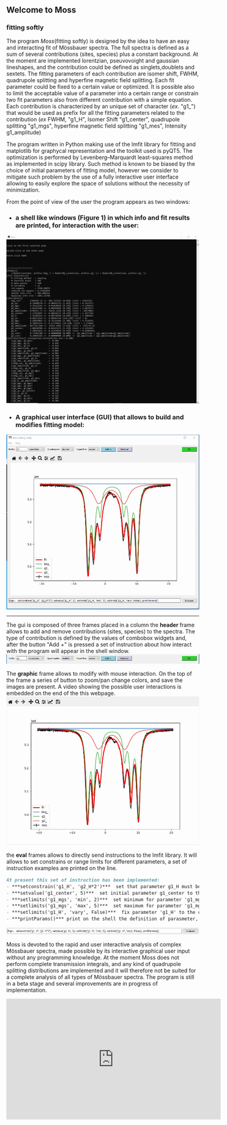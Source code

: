 ## Welcome to Moss
### fitting softly

The program *Moss*(fitting softly) is designed by the idea to have an easy and interacting fit of Mössbauer spectra.
The full spectra is defined as a sum of several contributions (sites, species) plus a constant background. 
At the moment are implemented lorentzian, pseuvovoight and gaussian lineshapes, and the contribution could be defined as singlets,doublets and sextets.
The fitting parameters of each contribution are isomer shift, FWHM, quadrupole splitting and hyperfine magnetic field splitting.
Each fit parameter could be fixed to a certain value or optimized. It is possible also to limit the acceptable value of a parameter into a certain range or constrain two fit parameters also from different contribution with a simple equation. 
Each contribution is characterized by an unique set of character (*ex.* "g1_") that would be used as prefix for all the fitting parameters related to the contribution (*ex* FWHM, "g1_H", Isomer Shift  "g1_center",  quadrupole splitting  "g1_mgs", hyperfine magnetic field splitting  "g1_mes", Intensity g1_amplitude)

The program written in Python making use of the lmfit library for fitting and matplotlib for graphycal representation and the toolkit used is pyQT5.
The optimization is performed by Levenberg–Marquardt least-squares method as implemented in scipy library. Such method is known to be biased by the choice of initial parameters of fitting model, however we consider to mitigate such problem by the use of a fully interactive user interface allowing to easily explore the space of solutions without the necessity of minimization.


From the point of view of the user the program appears as two windows:
* ### a shell like windows (Figure 1) in which info and fit results are printed, for interaction with the user:
![figure1](./shell.png)


* ### A  graphical user interface (GUI) that allows to build and modifies fitting model:
![figure2](./gui.png)



--------------

The gui is composed of three frames placed in a column 
the **header** frame allows to add and remove contributions (sites, species) to the spectra. The type of contribution is defined by the values of combobox widgets and, after the button  "Add +" is pressed a set of instruction about how interact with the program will appear in the shell window.
![](./gui_1.png)

The **graphic** frame allows to modify with mouse interaction. On the top of the frame a series of button to zoom/pan change colors, and save the images are present. A video showing the possible user interactions is embedded on the end of the this webpage. 
![](./gui_2.png)


the **eval** frames allows to directly send instructions to the lmfit library. It will allows to set constrains or range limits for different parameters, a set of instruction examples are printed on the line.
```markdown
At present this set of instruction has been implemented: 
- ***setconstrain('g1_H', 'g2_H*2')***  set that parameter g1_H must be 2 times parameter g2_H
- ***setvalue('g1_center', 5)***  set initial parameter g1_center to the 5 value
- ***setlimits('g1_mgs', 'min', 2)***  set minimum for parameter 'g1_mgs' 
- ***setlimits('g1_mgs', 'max', 5)***  set maximum for parameter 'g1_mgs' 
- ***setlimits('g1_H', 'vary', False)***  fix parameter 'g1_H' to the current value
- ***printParams()*** print on the shell the definition of parasmeter, useful to check ;-)
```
![](./gui_3.png)





Moss is devoted to the rapid and user interactive analysis of complex Mössbauer spectra, made possible by its interactive graphical user input without any programming knowledge.
At the moment Moss does not perform complete transmission integrals, and any kind of quadrupole splitting distributions are implemented and it will therefore not be suited for a complete analysis of all types of Mössbauer spectra. The program is still in a beta stage and several improvements are in progress of implementation.

<iframe width="560" height="315"  src="https://www.youtube.com/embed/ypmjMZGB43E" frameborder="0" allow="autoplay; encrypted-media" allowfullscreen></iframe>


